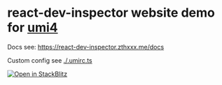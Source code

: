# react-dev-inspector website demo for [umi4](https://umijs.org/docs/tutorials/getting-started)

Docs see: https://react-dev-inspector.zthxxx.me/docs

Custom config see [./.umirc.ts](https://github.com/zthxxx/react-dev-inspector/blob/master/examples/umi4/.umirc.ts)

[
  ![Open in StackBlitz](https://developer.stackblitz.com/img/open_in_stackblitz.svg)
](https://stackblitz.com/github/zthxxx/react-dev-inspector/tree/dev/examples/umi4)
